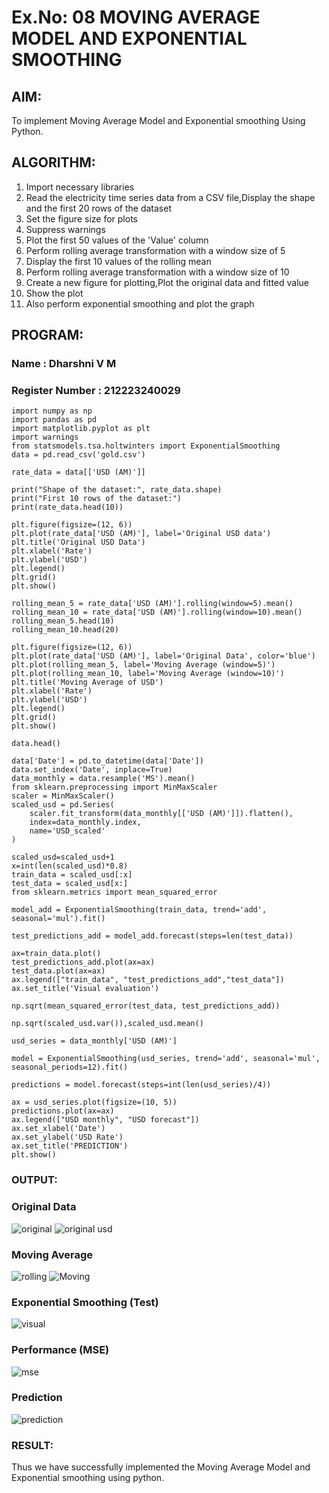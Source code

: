 # Ex.No: 08     MOVING AVERAGE MODEL AND EXPONENTIAL SMOOTHING

## AIM:
To implement Moving Average Model and Exponential smoothing Using Python.
## ALGORITHM:
1. Import necessary libraries
2. Read the electricity time series data from a CSV file,Display the shape and the first 20 rows of
the dataset
3. Set the figure size for plots
4. Suppress warnings
5. Plot the first 50 values of the 'Value' column
6. Perform rolling average transformation with a window size of 5
7. Display the first 10 values of the rolling mean
8. Perform rolling average transformation with a window size of 10
9. Create a new figure for plotting,Plot the original data and fitted value
10. Show the plot
11. Also perform exponential smoothing and plot the graph
## PROGRAM:
### Name : Dharshni V M
### Register Number : 212223240029
```
import numpy as np
import pandas as pd
import matplotlib.pyplot as plt
import warnings
from statsmodels.tsa.holtwinters import ExponentialSmoothing
data = pd.read_csv('gold.csv')

rate_data = data[['USD (AM)']]

print("Shape of the dataset:", rate_data.shape)
print("First 10 rows of the dataset:")
print(rate_data.head(10))

plt.figure(figsize=(12, 6))
plt.plot(rate_data['USD (AM)'], label='Original USD data')
plt.title('Original USD Data')
plt.xlabel('Rate')
plt.ylabel('USD')
plt.legend()
plt.grid()
plt.show()

rolling_mean_5 = rate_data['USD (AM)'].rolling(window=5).mean()
rolling_mean_10 = rate_data['USD (AM)'].rolling(window=10).mean()
rolling_mean_5.head(10)
rolling_mean_10.head(20)

plt.figure(figsize=(12, 6))
plt.plot(rate_data['USD (AM)'], label='Original Data', color='blue')
plt.plot(rolling_mean_5, label='Moving Average (window=5)')
plt.plot(rolling_mean_10, label='Moving Average (window=10)')
plt.title('Moving Average of USD')
plt.xlabel('Rate')
plt.ylabel('USD')
plt.legend()
plt.grid()
plt.show()

data.head()

data['Date'] = pd.to_datetime(data['Date'])
data.set_index('Date', inplace=True)
data_monthly = data.resample('MS').mean()
from sklearn.preprocessing import MinMaxScaler
scaler = MinMaxScaler()
scaled_usd = pd.Series(
    scaler.fit_transform(data_monthly[['USD (AM)']]).flatten(),
    index=data_monthly.index,
    name='USD_scaled'
)

scaled_usd=scaled_usd+1  
x=int(len(scaled_usd)*0.8)
train_data = scaled_usd[:x]
test_data = scaled_usd[x:]
from sklearn.metrics import mean_squared_error

model_add = ExponentialSmoothing(train_data, trend='add', seasonal='mul').fit()

test_predictions_add = model_add.forecast(steps=len(test_data))

ax=train_data.plot()
test_predictions_add.plot(ax=ax)
test_data.plot(ax=ax)
ax.legend(["train_data", "test_predictions_add","test_data"])
ax.set_title('Visual evaluation')

np.sqrt(mean_squared_error(test_data, test_predictions_add))

np.sqrt(scaled_usd.var()),scaled_usd.mean()

usd_series = data_monthly['USD (AM)']

model = ExponentialSmoothing(usd_series, trend='add', seasonal='mul', seasonal_periods=12).fit()

predictions = model.forecast(steps=int(len(usd_series)/4))

ax = usd_series.plot(figsize=(10, 5))
predictions.plot(ax=ax)
ax.legend(["USD monthly", "USD forecast"])
ax.set_xlabel('Date')
ax.set_ylabel('USD Rate')
ax.set_title('PREDICTION')
plt.show()
```

### OUTPUT:
### Original Data
![original](https://github.com/user-attachments/assets/be39e106-d6a3-4264-949c-d4baa30353bc)
![original usd](https://github.com/user-attachments/assets/a6472027-5617-4491-b4f2-89f788185677)
### Moving Average
![rolling](https://github.com/user-attachments/assets/2ebb775a-dbe4-499c-88ac-2df53bc7e4c8)
![Moving](https://github.com/user-attachments/assets/c25a9226-bf88-4f8f-b7d7-fbae8dd3edd9)
### Exponential Smoothing (Test)
![visual](https://github.com/user-attachments/assets/4442eec4-82d4-4975-8ab5-ab96541f4403)
### Performance (MSE)
![mse](https://github.com/user-attachments/assets/417cc5e7-d0d6-46ca-ac53-4b5c2c5a9afb)
### Prediction
![prediction](https://github.com/user-attachments/assets/ba7cc192-2174-4da9-a9ef-5123feb85c31)

### RESULT:
Thus we have successfully implemented the Moving Average Model and Exponential smoothing using python.

